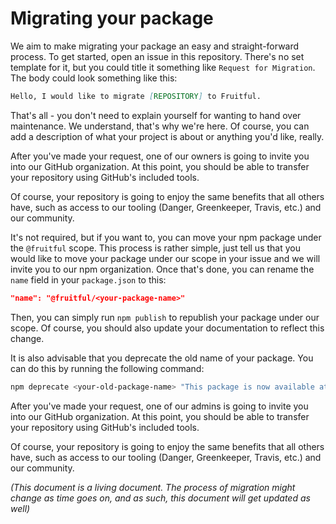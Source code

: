 # Migrating your package

We aim to make migrating your package an easy and straight-forward process. 
To get started, open an issue in this repository. There's no set template for
it, but you could title it something like `Request for Migration`. The body
could look something like this:

```md
Hello, I would like to migrate [REPOSITORY] to Fruitful.
```

That's all - you don't need to explain yourself for wanting to hand over
maintenance. We understand, that's why we're here. Of course, you can add a
description of what your project is about or anything you'd like, really.

After you've made your request, one of our owners is going to invite you into
our GitHub organization. At this point, you should be able to transfer your
repository using GitHub's included tools.

Of course, your repository is going to enjoy the same benefits that all others
have, such as access to our tooling (Danger, Greenkeeper, Travis, etc.) and our
community.

It's not required, but if you want to, you can move your npm package under the
`@fruitful` scope. This process is rather simple, just tell us that you would
like to move your package under our scope in your issue and we will invite you
to our npm organization. Once that's done, you can rename the `name` field in
your `package.json` to this:

```json
"name": "@fruitful/<your-package-name>"
```

Then, you can simply run `npm publish` to republish your package under our
scope. Of course, you should also update your documentation to reflect this
change.

It is also advisable that you deprecate the old name of your package. You can
do this by running the following command:

```sh
npm deprecate <your-old-package-name> "This package is now available at @fruitful/<your-package-name>"
```

After you've made your request, one of our admins is going to invite you into
our GitHub organization. At this point, you should be able to transfer your
repository using GitHub's included tools.

Of course, your repository is going to enjoy the same benefits that all others
have, such as access to our tooling (Danger, Greenkeeper, Travis, etc.) and our
community.

_(This document is a living document. The process of migration might change as
time goes on, and as such, this document will get updated as well)_

